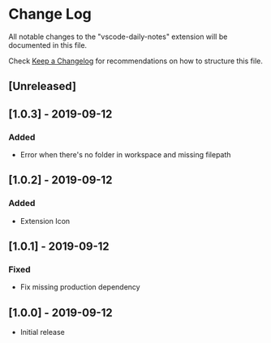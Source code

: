 # Change Log

All notable changes to the "vscode-daily-notes" extension will be documented in this file.

Check [Keep a Changelog](http://keepachangelog.com/) for recommendations on how to structure this file.

## [Unreleased]

## [1.0.3] - 2019-09-12
### Added
- Error when there's no folder in workspace and missing filepath

## [1.0.2] - 2019-09-12
### Added
- Extension Icon

## [1.0.1] - 2019-09-12
### Fixed
- Fix missing production dependency

## [1.0.0] - 2019-09-12

- Initial release